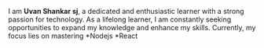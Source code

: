 I am **Uvan Shankar sj**, a dedicated and enthusiastic learner with a strong passion for technology. As a lifelong learner, I am constantly seeking opportunities to expand my knowledge and enhance my skills. Currently, my focus lies on mastering 
*Nodejs
*React
<!---
uvanshankarsj/uvanshankarsj is a ✨ special ✨ repository because its `README.md` (this file) appears on your GitHub profile.
You can click the Preview link to take a look at your changes.
--->
